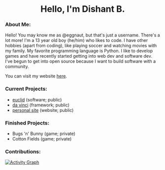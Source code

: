 <div align = 'center'>
<h1> Hello, I'm Dishant B. </h1>
</div>

### About Me:
Hello! You may know me as @eggnaut, but that's just a username. There's a lot more! I'm a 13 year old boy (he/him) who likes to code. I have other hobbies (apart from coding), like playing soccer and watching movies with my family. My favorite programming language is Python. I like to develop games and have recently started getting into web dev and software dev. I've begun to get into open source because I want to build software with a community.

You can visit my website [here](https://eggnaut.github.io).

### Current Projects:
- [euclid](https://github.com/eggnaut/euclid) (software; public)
- [da vinci](https://github.com/eggnaut/da-vinci) (framework; public)
- [personal site](https://github.com/eggnaut/eggnaut.github.io) (website; public)

### Finished Projects:
- Bugs 'n' Bunny (game; private)
- Cotton Fields (game; private)

### Contributions:
[![Activity Graph](https://github-readme-activity-graph.cyclic.app/graph?username=eggnaut&hide_title=true&theme=github-compact&hide_border=true)](https://github.com/eggnaut)
